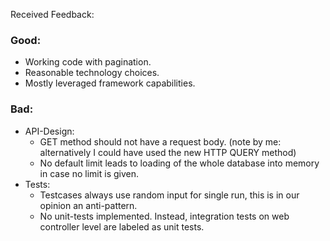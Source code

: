 Received Feedback:

### Good:
- Working code with pagination.
- Reasonable technology choices.
- Mostly leveraged framework capabilities.

### Bad:
- API-Design:
  - GET method should not have a request body. (note by me: alternatively I could have used the new HTTP QUERY method)
  - No default limit leads to loading of the whole database into memory in case no limit is given.
- Tests:
  - Testcases always use random input for single run, this is in our opinion an anti-pattern.
  - No unit-tests implemented. Instead, integration tests on web controller level are labeled as unit tests.
